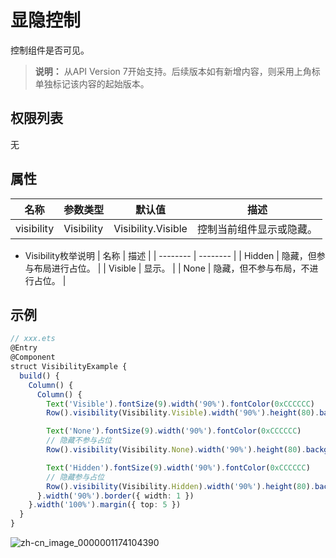 # 显隐控制

控制组件是否可见。

>  **说明：**
> 从API Version 7开始支持。后续版本如有新增内容，则采用上角标单独标记该内容的起始版本。


## 权限列表

无


## 属性


| 名称 | 参数类型 | 默认值 | 描述 |
| -------- | -------- | -------- | -------- |
| visibility | Visibility | Visibility.Visible | 控制当前组件显示或隐藏。 |


- Visibility枚举说明
  | 名称 | 描述 |
  | -------- | -------- |
  | Hidden | 隐藏，但参与布局进行占位。 |
  | Visible | 显示。 |
  | None | 隐藏，但不参与布局，不进行占位。 |


## 示例

```ts
// xxx.ets
@Entry
@Component
struct VisibilityExample {
  build() {
    Column() {
      Column() {
        Text('Visible').fontSize(9).width('90%').fontColor(0xCCCCCC)
        Row().visibility(Visibility.Visible).width('90%').height(80).backgroundColor(0xAFEEEE)

        Text('None').fontSize(9).width('90%').fontColor(0xCCCCCC)
        // 隐藏不参与占位
        Row().visibility(Visibility.None).width('90%').height(80).backgroundColor(0xAFEEEE)

        Text('Hidden').fontSize(9).width('90%').fontColor(0xCCCCCC)
        // 隐藏参与占位
        Row().visibility(Visibility.Hidden).width('90%').height(80).backgroundColor(0xAFEEEE)
      }.width('90%').border({ width: 1 })
    }.width('100%').margin({ top: 5 })
  }
}
```

![zh-cn_image_0000001174104390](figures/zh-cn_image_0000001174104390.gif)
